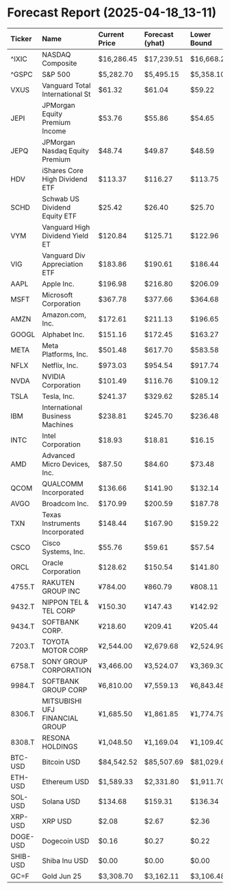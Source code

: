# Forecast Report (2025-04-18_13-11)

| Ticker   | Name                            | Current Price   | Forecast (yhat)   | Lower Bound   | Upper Bound   | Alert   |
|:---------|:--------------------------------|:----------------|:------------------|:--------------|:--------------|:--------|
| ^IXIC    | NASDAQ Composite                | $16,286.45      | $17,239.51        | $16,668.22    | $17,862.95    | BUY     |
| ^GSPC    | S&P 500                         | $5,282.70       | $5,495.15         | $5,358.10     | $5,634.82     | BUY     |
| VXUS     | Vanguard Total International St | $61.32          | $61.04            | $59.22        | $62.70        | HOLD    |
| JEPI     | JPMorgan Equity Premium Income  | $53.76          | $55.86            | $54.65        | $57.01        | BUY     |
| JEPQ     | JPMorgan Nasdaq Equity Premium  | $48.74          | $49.87            | $48.59        | $51.17        | HOLD    |
| HDV      | iShares Core High Dividend ETF  | $113.37         | $116.27           | $113.75       | $118.79       | BUY     |
| SCHD     | Schwab US Dividend Equity ETF   | $25.42          | $26.40            | $25.70        | $27.11        | BUY     |
| VYM      | Vanguard High Dividend Yield ET | $120.84         | $125.71           | $122.96       | $128.63       | BUY     |
| VIG      | Vanguard Div Appreciation ETF   | $183.86         | $190.61           | $186.44       | $195.17       | BUY     |
| AAPL     | Apple Inc.                      | $196.98         | $216.80           | $206.09       | $227.30       | BUY     |
| MSFT     | Microsoft Corporation           | $367.78         | $377.66           | $364.68       | $392.22       | HOLD    |
| AMZN     | Amazon.com, Inc.                | $172.61         | $211.13           | $196.65       | $226.90       | BUY     |
| GOOGL    | Alphabet Inc.                   | $151.16         | $172.45           | $163.27       | $181.45       | BUY     |
| META     | Meta Platforms, Inc.            | $501.48         | $617.70           | $583.58       | $651.70       | BUY     |
| NFLX     | Netflix, Inc.                   | $973.03         | $954.54           | $917.74       | $991.07       | HOLD    |
| NVDA     | NVIDIA Corporation              | $101.49         | $116.76           | $109.12       | $124.92       | BUY     |
| TSLA     | Tesla, Inc.                     | $241.37         | $329.62           | $285.14       | $381.73       | BUY     |
| IBM      | International Business Machines | $238.81         | $245.70           | $236.48       | $255.32       | HOLD    |
| INTC     | Intel Corporation               | $18.93          | $18.81            | $16.15        | $21.27        | HOLD    |
| AMD      | Advanced Micro Devices, Inc.    | $87.50          | $84.60            | $73.48        | $95.33        | HOLD    |
| QCOM     | QUALCOMM Incorporated           | $136.66         | $141.90           | $132.14       | $151.75       | HOLD    |
| AVGO     | Broadcom Inc.                   | $170.99         | $200.59           | $187.78       | $214.03       | BUY     |
| TXN      | Texas Instruments Incorporated  | $148.44         | $167.90           | $159.22       | $177.12       | BUY     |
| CSCO     | Cisco Systems, Inc.             | $55.76          | $59.61            | $57.54        | $61.75        | BUY     |
| ORCL     | Oracle Corporation              | $128.62         | $150.54           | $141.80       | $159.65       | BUY     |
| 4755.T   | RAKUTEN GROUP INC               | ¥784.00         | ¥860.79           | ¥808.11       | ¥912.76       | BUY     |
| 9432.T   | NIPPON TEL & TEL CORP           | ¥150.30         | ¥147.43           | ¥142.92       | ¥152.13       | HOLD    |
| 9434.T   | SOFTBANK CORP.                  | ¥218.60         | ¥209.41           | ¥205.44       | ¥213.40       | SELL    |
| 7203.T   | TOYOTA MOTOR CORP               | ¥2,544.00       | ¥2,679.68         | ¥2,524.99     | ¥2,826.46     | HOLD    |
| 6758.T   | SONY GROUP CORPORATION          | ¥3,466.00       | ¥3,524.07         | ¥3,369.30     | ¥3,666.15     | HOLD    |
| 9984.T   | SOFTBANK GROUP CORP             | ¥6,810.00       | ¥7,559.13         | ¥6,843.48     | ¥8,265.81     | BUY     |
| 8306.T   | MITSUBISHI UFJ FINANCIAL GROUP  | ¥1,685.50       | ¥1,861.85         | ¥1,774.79     | ¥1,950.58     | BUY     |
| 8308.T   | RESONA HOLDINGS                 | ¥1,048.50       | ¥1,169.04         | ¥1,109.40     | ¥1,237.04     | BUY     |
| BTC-USD  | Bitcoin USD                     | $84,542.52      | $85,507.69        | $81,029.60    | $89,844.04    | HOLD    |
| ETH-USD  | Ethereum USD                    | $1,589.33       | $2,331.80         | $1,911.70     | $2,777.39     | BUY     |
| SOL-USD  | Solana USD                      | $134.68         | $159.31           | $136.34       | $183.24       | BUY     |
| XRP-USD  | XRP USD                         | $2.08           | $2.67             | $2.36         | $2.96         | BUY     |
| DOGE-USD | Dogecoin USD                    | $0.16           | $0.27             | $0.22         | $0.32         | BUY     |
| SHIB-USD | Shiba Inu USD                   | $0.00           | $0.00             | $0.00         | $0.00         | HOLD    |
| GC=F     | Gold Jun 25                     | $3,308.70       | $3,162.11         | $3,106.48     | $3,217.74     | SELL    |